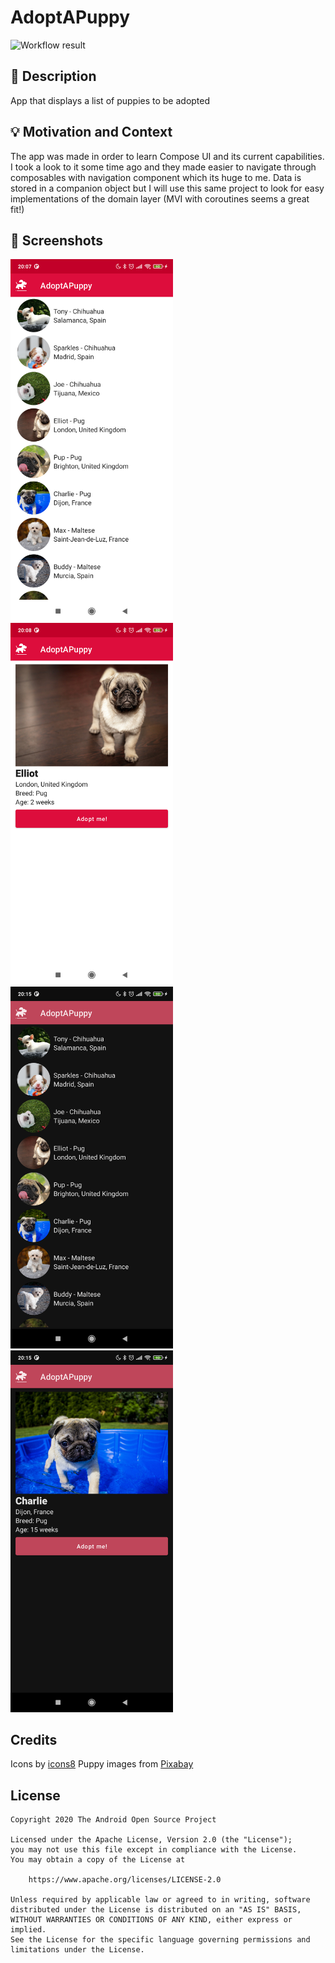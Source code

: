 # AdoptAPuppy

<!--- Replace <OWNER> with your Github Username and <REPOSITORY> with the name of your repository. -->
<!--- You can find both of these in the url bar when you open your repository in github. -->
![Workflow result](https://github.com/jsoriase/puppy-adoption-app/workflows/Check/badge.svg)


## :scroll: Description
App that displays a list of puppies to be adopted
<!--- Describe your app in one or two sentences -->


## :bulb: Motivation and Context
The app was made in order to learn Compose UI and its current capabilities. I took a look to it some time ago and they made easier to navigate through composables with navigation component which its huge to me. Data is stored in a companion object but I will use this same project to look for easy implementations of the domain layer (MVI with coroutines seems a great fit!)

## :camera_flash: Screenshots
<!-- You can add more screenshots here if you like -->
<img src="/results/screenshot_1.png" width="260">&emsp;<img src="/results/screenshot_2.png" width="260">
<img src="/results/screenshot_3.png" width="260">&emsp;<img src="/results/screenshot_4.png" width="260">

## Credits
Icons by [icons8](https://icons8.com/)
Puppy images from [Pixabay](https://pixabay.com/)

## License
```
Copyright 2020 The Android Open Source Project

Licensed under the Apache License, Version 2.0 (the "License");
you may not use this file except in compliance with the License.
You may obtain a copy of the License at

    https://www.apache.org/licenses/LICENSE-2.0

Unless required by applicable law or agreed to in writing, software
distributed under the License is distributed on an "AS IS" BASIS,
WITHOUT WARRANTIES OR CONDITIONS OF ANY KIND, either express or implied.
See the License for the specific language governing permissions and
limitations under the License.
```